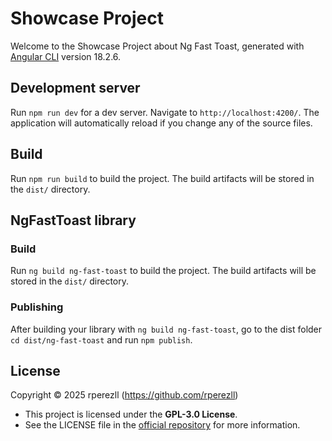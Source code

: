 # Showcase Project

Welcome to the Showcase Project about Ng Fast Toast, generated with [Angular CLI](https://github.com/angular/angular-cli) version 18.2.6.

## Development server

Run `npm run dev` for a dev server. Navigate to `http://localhost:4200/`. The application will automatically reload if you change any of the source files.

## Build

Run `npm run build` to build the project. The build artifacts will be stored in the `dist/` directory.

## NgFastToast library

### Build

Run `ng build ng-fast-toast` to build the project. The build artifacts will be stored in the `dist/` directory.

### Publishing

After building your library with `ng build ng-fast-toast`, go to the dist folder `cd dist/ng-fast-toast` and run `npm publish`.

## License

Copyright © 2025 rperezll (https://github.com/rperezll)

- This project is licensed under the **GPL-3.0 License**.
- See the LICENSE file in the [official repository](https://github.com/rperezll/ng-fast-toast) for more information.
